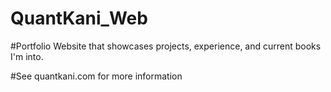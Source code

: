 # QuantKani_Web

#Portfolio Website that showcases projects, experience, and current books I'm into.

#See quantkani.com for more information

